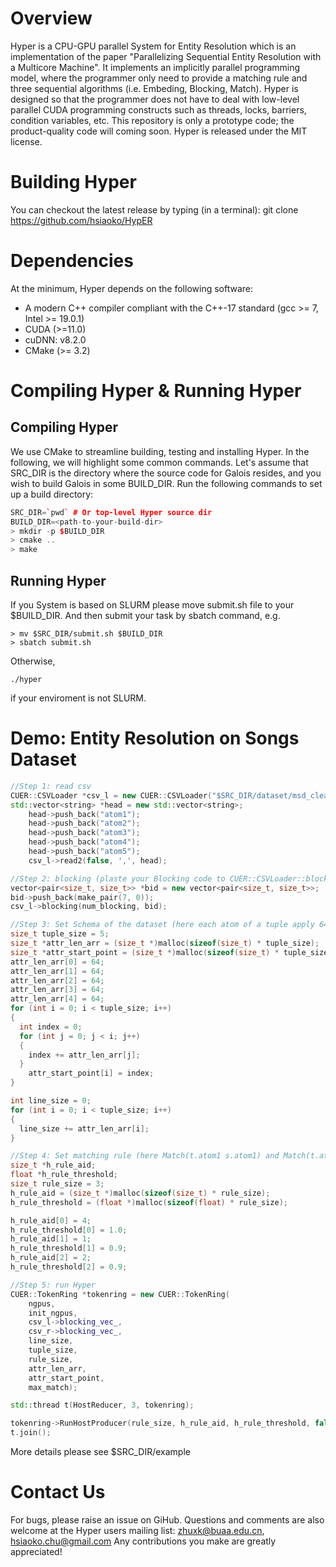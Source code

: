 # Overview

Hyper is a CPU-GPU parallel System for Entity Resolution which is an implementation of the paper "Parallelizing Sequential Entity Resolution with a Multicore Machine". It implements an implicitly parallel programming model, where the programmer only need to provide a matching rule and three sequential algorithms (i.e. Embeding, Blocking, Match). Hyper is designed so that the programmer does not have to deal with low-level parallel CUDA programming constructs such as threads, locks, barriers, condition variables, etc.
This repository is only a prototype code; the product-quality code will coming soon. 
Hyper is released under the MIT license.

# Building Hyper
You can checkout the latest release by typing (in a terminal):
git clone https://github.com/hsiaoko/HypER

# Dependencies
At the minimum, Hyper depends on the following software:
  + A modern C++ compiler compliant with the C++-17 standard (gcc >= 7, Intel >= 19.0.1)
  + CUDA (>=11.0)
  + cuDNN: v8.2.0
  + CMake (>= 3.2)


# Compiling Hyper & Running Hyper
## Compiling Hyper
We use CMake to streamline building, testing and installing Hyper. In the following, we will highlight some common commands.
Let's assume that SRC_DIR is the directory where the source code for Galois resides, and you wish to build Galois in some BUILD_DIR. Run the following commands to set up a build directory:

```c++
SRC_DIR=`pwd` # Or top-level Hyper source dir
BUILD_DIR=<path-to-your-build-dir>
> mkdir -p $BUILD_DIR
> cmake ..
> make
```

## Running Hyper
If you System is based on SLURM please move submit.sh file to your $BUILD_DIR. And then submit your task by sbatch command,
e.g.
```
> mv $SRC_DIR/submit.sh $BUILD_DIR
> sbatch submit.sh
```
Otherwise,
```
./hyper
```
if your enviroment is not SLURM.

# Demo: Entity Resolution on Songs Dataset

```c++
//Step 1: read csv
CUER::CSVLoader *csv_l = new CUER::CSVLoader("$SRC_DIR/dataset/msd_cleared_utf_8_mini.csv");
std::vector<string> *head = new std::vector<string>;
    head->push_back("atom1");
    head->push_back("atom2");
    head->push_back("atom3");
    head->push_back("atom4");
    head->push_back("atom5");
    csv_l->read2(false, ',', head);

//Step 2: blocking (plaste your Blocking code to CUER::CSVLoader::blocking()->std::vector<std::vector<std::vector<std::string> *> *> partitions)
vector<pair<size_t, size_t>> *bid = new vector<pair<size_t, size_t>>;
bid->push_back(make_pair(7, 0));
csv_l->blocking(num_blocking, bid);

//Step 3: Set Schema of the dataset (here each atom of a tuple apply 64 bytes)
size_t tuple_size = 5;
size_t *attr_len_arr = (size_t *)malloc(sizeof(size_t) * tuple_size);
size_t *attr_start_point = (size_t *)malloc(sizeof(size_t) * tuple_size);
attr_len_arr[0] = 64;
attr_len_arr[1] = 64;
attr_len_arr[2] = 64;
attr_len_arr[3] = 64;
attr_len_arr[4] = 64;
for (int i = 0; i < tuple_size; i++)
{
  int index = 0;
  for (int j = 0; j < i; j++)
  {
    index += attr_len_arr[j];
  }
    attr_start_point[i] = index;
}

int line_size = 0;
for (int i = 0; i < tuple_size; i++)
{
  line_size += attr_len_arr[i];
}

//Step 4: Set matching rule (here Match(t.atom1 s.atom1) and Match(t.atom2 s.atom2) and t.atom4 s.atom4 -> t.id = s.id)
size_t *h_rule_aid;
float *h_rule_threshold;
size_t rule_size = 3;
h_rule_aid = (size_t *)malloc(sizeof(size_t) * rule_size);
h_rule_threshold = (float *)malloc(sizeof(float) * rule_size);

h_rule_aid[0] = 4;
h_rule_threshold[0] = 1.0;
h_rule_aid[1] = 1;
h_rule_threshold[1] = 0.9;
h_rule_aid[2] = 2;
h_rule_threshold[2] = 0.9;

//Step 5: run Hyper
CUER::TokenRing *tokenring = new CUER::TokenRing(
    ngpus,
    init_ngpus,
    csv_l->blocking_vec_,
    csv_r->blocking_vec_,
    line_size,
    tuple_size,
    rule_size,
    attr_len_arr,
    attr_start_point,
    max_match);

std::thread t(HostReducer, 3, tokenring);

tokenring->RunHostProducer(rule_size, h_rule_aid, h_rule_threshold, false); // here we used lev_jaro_ratio as Match function, see include/core.h file to plaste your Match function.
t.join();
```
More details please see $SRC_DIR/example

# Contact Us
For bugs, please raise an issue on GiHub. Questions and comments are also welcome at the Hyper users mailing list: zhuxk@buaa.edu.cn,  hsiaoko.chu@gmail.com
Any contributions you make are greatly appreciated!
